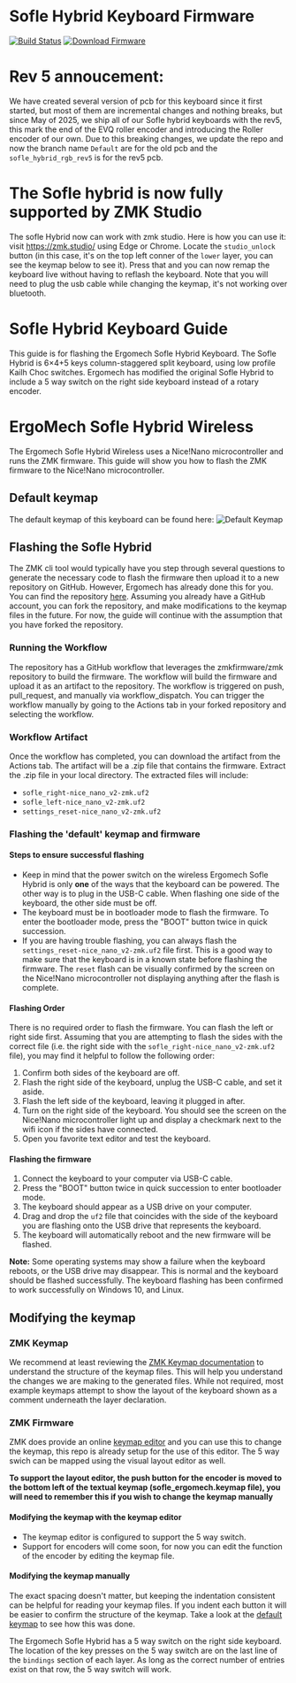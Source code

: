 # Sofle Hybrid Keyboard Firmware

[![Build Status](../../actions/workflows/build.yml/badge.svg)](../../actions)
[![Download Firmware](https://img.shields.io/badge/Download-Firmware-blue?logo=github)](../../releases/latest)

# Rev 5 annoucement:
We have created several version of pcb for this keyboard since it first started, but most of them are incremental changes and nothing breaks, but since May of 2025, we ship all of our Sofle hybrid keyboards with the rev5, this mark the end of the EVQ roller encoder and introducing the Roller encoder of our own. Due to this breaking changes, we update the repo and now the branch name `Default` are for the old pcb and the `sofle_hybrid_rgb_rev5` is for the rev5 pcb.
# The Sofle hybrid is now fully supported by ZMK Studio
The sofle Hybrid now can work with zmk studio. 
Here is how you can use it: visit https://zmk.studio/ using Edge or Chrome.
Locate the `studio_unlock` button (in this case, it's on the top left conner of the `lower` layer, you can see the keymap below to see it).
Press that and you can now remap the keyboard live without having to reflash the keyboard. Note that you will need to plug the usb cable while changing the keymap, it's not working over bluetooth.

# Sofle Hybrid Keyboard Guide
This guide is for flashing the Ergomech Sofle Hybrid Keyboard. The Sofle Hybrid is 6×4+5 keys column-staggered split keyboard, using low profile Kailh Choc switches.
Ergomech has modified the original Sofle Hybrid to include a 5 way switch on the right side keyboard instead of a rotary encoder.

# ErgoMech Sofle Hybrid Wireless
The Ergomech Sofle Hybrid Wireless uses a Nice!Nano microcontroller and runs the ZMK firmware. This guide will show you how to flash the ZMK firmware to the Nice!Nano microcontroller.

## Default keymap
The default keymap of this keyboard can be found here:
![Default Keymap](./keymap-drawer/sofle_ergomech.svg)

## Flashing the Sofle Hybrid
The ZMK cli tool would typically have you step through several questions to generate the necessary code to flash the firmware then upload it to a new repository on GitHub.
However, Ergomech has already done this for you. You can find the repository [here](https://github.com/ergomechstore/sofle-hybrid-ergomech). Assuming you already have a GitHub account,
you can fork the repository, and make modifications to the keymap files in the future. For now, the guide will continue with the assumption that you have forked the repository.

### Running the Workflow
The repository has a GitHub workflow that leverages the zmkfirmware/zmk repository to build the firmware. The workflow will build the firmware and upload it as an artifact to the repository.
The workflow is triggered on push, pull_request, and manually via workflow_dispatch. You can trigger the workflow manually by going to the Actions tab in your forked repository and selecting the workflow.

### Workflow Artifact
Once the workflow has completed, you can download the artifact from the Actions tab. The artifact will be a .zip file that contains the firmware. Extract the .zip file in your
local directory. The extracted files will include:
- `sofle_right-nice_nano_v2-zmk.uf2`
- `sofle_left-nice_nano_v2-zmk.uf2`
- `settings_reset-nice_nano_v2-zmk.uf2`

### Flashing the 'default' keymap and firmware
#### Steps to ensure successful flashing
- Keep in mind that the power switch on the wireless Ergomech Sofle Hybrid is only **one** of the ways that the keyboard can be powered. The other way is to plug in the USB-C cable.
When flashing one side of the keyboard, the other side must be off. 
- The keyboard must be in bootloader mode to flash the firmware. To enter the bootloader mode, press the "BOOT" button twice in quick succession. 
- If you are having trouble flashing, you can always flash the `settings_reset-nice_nano_v2-zmk.uf2` file first. This is a good way to make sure 
that the keyboard is in a known state before flashing the firmware. The `reset` flash can be visually confirmed by the screen on the Nice!Nano microcontroller 
not displaying anything after the flash is complete.

#### Flashing Order
There is no required order to flash the firmware. You can flash the left or right side first. Assuming that you are attempting to flash the sides with the correct
file (i.e. the right side with the `sofle_right-nice_nano_v2-zmk.uf2` file), you may find it helpful to follow the following order:
1. Confirm both sides of the keyboard are off.
2. Flash the right side of the keyboard, unplug the USB-C cable, and set it aside.
3. Flash the left side of the keyboard, leaving it plugged in after.
4. Turn on the right side of the keyboard. You should see the screen on the Nice!Nano microcontroller light up and display a checkmark next to the wifi icon if the sides have connected.
5. Open you favorite text editor and test the keyboard.


#### Flashing the firmware
1. Connect the keyboard to your computer via USB-C cable.
2. Press the "BOOT" button twice in quick succession to enter bootloader mode.
3. The keyboard should appear as a USB drive on your computer.
4. Drag and drop the `uf2` file that coincides with the side of the keyboard you are flashing onto the USB drive that represents the keyboard.
5. The keyboard will automatically reboot and the new firmware will be flashed.

**Note:** Some operating systems may show a failure when the keyboard reboots, or the USB drive may disappear. This is normal and the keyboard should be flashed successfully.
The keyboard flashing has been confirmed to work successfully on Windows 10, and Linux. 

## Modifying the keymap

### ZMK Keymap
We recommend at least reviewing the [ZMK Keymap documentation](https://zmk.dev/docs/features/keymaps) to understand the structure of the keymap files. This
will help you understand the changes we are making to the generated files. While not required, most example keymaps attempt to show the layout of the keyboard
shown as a comment underneath the layer declaration.

### ZMK Firmware
ZMK does provide an online [keymap editor](https://nickcoutsos.github.io/keymap-editor) and you can use this to change the keymap, this repo is already setup for the use of this editor. The 5 way swich can be mapped using the visual layout editor as well.

**To support the layout editor, the push button for the encoder is moved to the bottom left of the textual keymap (sofle_ergomech.keymap file), you will need to remember this if you wish to change the keymap manually**

#### Modifying the keymap with the keymap editor
- The keymap editor is configured to support the 5 way switch.
- Support for encoders will come soon, for now you can edit the function of the encoder by editing the keymap file.


#### Modifying the keymap manually
The exact spacing doesn't matter, but keeping the indentation consistent can be helpful for reading your keymap files. If you indent each button it will be easier
to confirm the structure of the keymap. Take a look at the [default keymap](config/sofle_ergomech.keymap) to see how this was done. 

The Ergomech Sofle Hybrid has a 5 way switch on the right side keyboard. The location of the key presses on the 5 way switch are on the last line of the `bindings` section of each layer.
As long as the correct number of entries exist on that row, the 5 way switch will work. 

